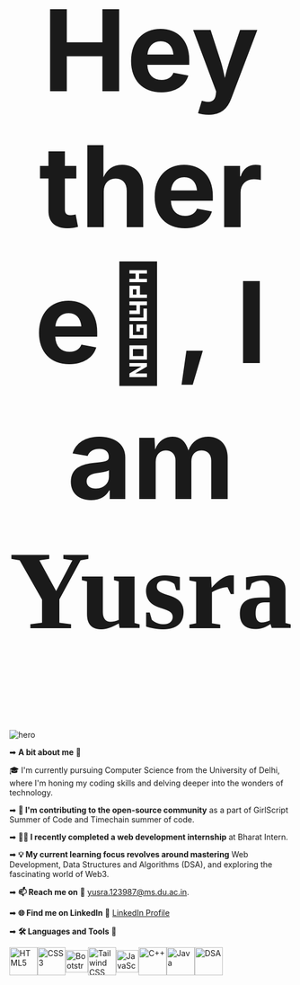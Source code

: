 <div style="text-align: center;">
  <h1 style="font-size: 200px;">Hey there👋, I am  <span style="font-family: 'Pacifico', cursive; font-size: 200px;">Yusra</span></h1>
</div>

![hero](https://github.com/yusra05/yusra05/assets/112852251/09a917b9-b7d3-4db5-94a8-5b4fda030582)

➡ **A bit about me** 🌱 

  🎓 I'm currently pursuing Computer Science from the University of Delhi, where I'm honing my coding skills and delving deeper into the wonders of technology.

➡ **🚀 I'm contributing to the open-source community** as a part of GirlScript Summer of Code and Timechain summer of code.

➡ **👨‍💻 I recently completed a web development internship** at Bharat Intern.

➡ **💡 My current learning focus revolves around mastering** Web Development, Data Structures and Algorithms (DSA), and exploring the fascinating world of Web3.

➡ **📫 Reach me on** 🤝
	yusra.123987@ms.du.ac.in. 

➡ **🌐 Find me on LinkedIn** 🤝
	[LinkedIn Profile](https://www.linkedin.com/in/yusra-227b3024a/)


➡ **🛠️ Languages and Tools** 🚀  

<div style="display: flex; align-items: center;">
   <img src="https://github.com/yusra05/yusra05/assets/112852251/78649dd3-2f1d-4bbf-b709-2fd74d5108d1.png" alt="HTML5" width="50" height="50">
   <img src="https://github.com/yusra05/yusra05/assets/112852251/0bf27a1d-d0ea-4321-a48d-58babd4760e7.png" alt="CSS3" width="50" height="50">
   <img src="https://github.com/yusra05/yusra05/assets/112852251/ab20ce95-3bf9-4835-b9b0-775a9706f27c.png" alt="Bootstrap" width="40" height="40">
   <img src="https://github.com/yusra05/yusra05/assets/112852251/174f1b1c-0f10-4731-a92f-e0b33c4bb41f.png" alt="Tailwind CSS" width="50" height="50">
   <img src="https://github.com/yusra05/yusra05/assets/112852251/53780925-c407-4f13-bacd-d070c60032de.png" alt="JavaScript" width="40" height="40">
   <img src="https://github.com/yusra05/yusra05/assets/112852251/63453e6e-4ff2-41d0-a9fe-82478b446f5e.png" alt="C++" width="50" height="50">
   <img src="https://github.com/yusra05/yusra05/assets/112852251/49ebf141-615d-4736-89ba-b68f8d65953e.png" alt="Java" width="50" height="50">
   <img src="https://github.com/yusra05/yusra05/assets/112852251/c4dce1ff-b844-4720-84bb-28c91d609d2a.png" alt="DSA" width="50" height="50">
</div>

